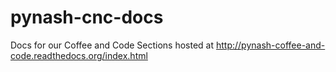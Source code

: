 pynash-cnc-docs
===============

Docs for our Coffee and Code Sections hosted at http://pynash-coffee-and-code.readthedocs.org/index.html
